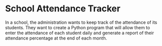 # School Attendance Tracker

In a school, the administration wants to keep track of the attendance of its students. They want to create a Python program that will allow them to enter the attendance of each student daily and generate a report of their attendance percentage at the end of each month.
